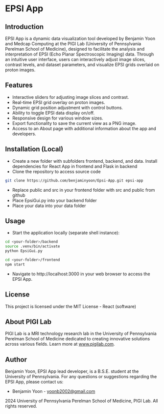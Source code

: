# EPSI App

## Introduction
EPSI App is a dynamic data visualization tool developed by Benjamin Yoon and Medcap Computing at the PIGI Lab (University of Pennsylvania Perelman School of Medicine), designed to facilitate the analysis and interpretation of EPSI (Echo Planar Spectroscopic Imaging) data. Through an intuitive user interface, users can interactively adjust image slices, contrast levels, and dataset parameters, and visualize EPSI grids overlaid on proton images.

## Features
- Interactive sliders for adjusting image slices and contrast.
- Real-time EPSI grid overlay on proton images.
- Dynamic grid position adjustment with control buttons.
- Ability to toggle EPSI data display on/off.
- Responsive design for various window sizes.
- Export functionality to save the current view as a PNG image.
- Access to an About page with additional information about the app and developers.

## Installation (Local)
- Create a new folder with subfolders frontend, backend, and data. Install dependencies for React App in frontend and Flask in backend 
- Clone the repository to access source code

```bash
git clone https://github.com/benjaminyoon/Epsi-App.git epsi-app
```

- Replace public and src in your frontend folder with src and public from github
- Place EpsiGui.py into your backend folder
- Place your data into your data folder

## Usage
- Start the application locally (separate shell instance):

```bash
cd <your-folder>/backend
source .venv/bin/activate
python EpsiGui.py
```

```bash
cd <your-folder>/frontend
npm start
```

- Navigate to http://localhost:3000 in your web browser to access the EPSI App.

## License
This project is licensed under the MIT License - React (software)

## About PIGI Lab
PIGI Lab is a MRI technology research lab in the University of Pennsylvania Perelman School of Medicine dedicated to creating innovative solutions across various fields. Learn more at www.pigilab.com.

## Author
Benjamin Yoon, EPSI App lead developer, is a B.S.E. student at the University of Pennsylvania. For any questions or suggestions regarding the EPSI App, please contact us:

- Benjamin Yoon - yoonb2002@gmail.com

2024 University of Pennsylvania Perelman School of Medicine, PIGI Lab. All rights reserved.
